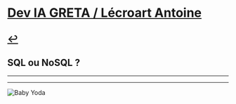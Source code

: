 # [Dev IA GRETA / Lécroart Antoine](https://github.com/Dev-IA-2024/antoine.lecroart)

[↩️](..)
---

## SQL ou NoSQL ?

---
---
![Baby Yoda](https://images3.alphacoders.com/110/1108129.jpg)
